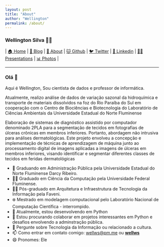 ```yaml
---
layout: post
title: "About"
author: "Wellington"
permalink: /about/
---
```


### Wellington Silva 🧔🖖
<!-- nav -->
| [🏠 Home](https://sswellington.github.io/)
| [📝 Blog](https://sswellington.github.io/blog/)
| [🤵 About](https://sswellington.github.io/sobre/)
| [🐱 Github](https://github.com/sswellington)
| [🐦 Twitter](https://twitter.com/__wellws__)
| [💼 Linkedin](https://www.linkedin.com/in/sswellington/)
| [👨‍🏫 Presentations](https://github.com/sswellington/presentations)
| [📊 Photos](https://sswellington.github.io/photos/)
| 

---

### Olá 👋

Aqui é Wellington, Sou cientista de dados e professor de informática. 

Atualmente, realizo análise de dados de variação sazonal da hidroquímica e transporte de materiais dissolvidos na foz do Rio Paraíba do Sul em cooperação com o Centro de Biociências e Biotecnologia do Laboratório de Ciências Ambientais da Universidade Estadual do Norte Fluminense

Elaboração de sistemas de diagnóstico assistido por computador denominado 2PLA para a
segmentação de tecidos em fotografias de úlceras crônicas em membros inferiores. Portanto,
abordagem não intrusiva para análises dermatológicas. Este projeto envolveu a concepção e
implementação de técnicas de aprendizagem de máquina junto ao processamento digital de
imagens aplicadas a imagens de úlceras em membros inferiores, visando identificar e segmentar
diferentes classes de tecidos em feridas dermatológicas

- 🌱 Graduando em Administração Pública pela Universidade Estadual do Norte Fluminense Darcy Ribeiro.
- 👨‍🎓 Graduado em Ciência da Computação pela Universidade Federal Fluminense.
- 👨‍🎓 Pós-graduado em Arquitetura e Infraestrutura de Tecnologia da Informação pela Faveni.
- ❄️ Mestrado em modelagem computacional pelo Laboratório Nacional de Computação Científica - interrompido.
- 🔭 Atualmente, estou desenvolvendo em Python
- 👯 Estou procurando colaborar em projetos interessantes em Python e desafios envolvendo a adminstração pública.
- 💬 Pergunte sobre Tecnologia da Informação ou relacionado a cultura.
- 📫 Como entrar em contato comigo: wellws@pm.me ou [__wellws__](twitter.com/__wellws__)
- 😄 Pronomes: Ele
